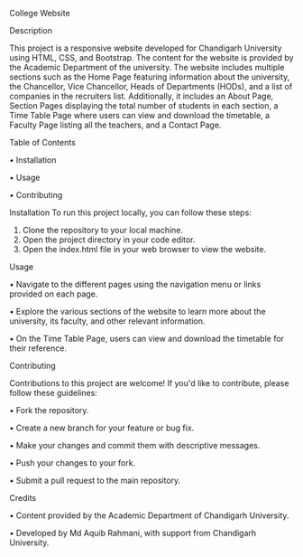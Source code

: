 College Website

Description

This project is a responsive website developed for Chandigarh University using HTML, CSS, and Bootstrap. The content for the website is provided by the Academic Department of the university. The website includes multiple sections such as the Home Page featuring information about the university, the Chancellor, Vice Chancellor, Heads of Departments (HODs), and a list of companies in the recruiters list. Additionally, it includes an About Page, Section Pages displaying the total number of students in each section, a Time Table Page where users can view and download the timetable, a Faculty Page listing all the teachers, and a Contact Page.


Table of Contents

•	Installation

•	Usage

•	Contributing



Installation
To run this project locally, you can follow these steps:
1.	Clone the repository to your local machine.
2.	Open the project directory in your code editor.
3.	Open the index.html file in your web browser to view the website.


   
Usage

•	Navigate to the different pages using the navigation menu or links provided on each page.

•	Explore the various sections of the website to learn more about the university, its faculty, and other relevant information.

•	On the Time Table Page, users can view and download the timetable for their reference.



Contributing

Contributions to this project are welcome! If you'd like to contribute, please follow these guidelines:

•	Fork the repository.

•	Create a new branch for your feature or bug fix.

•	Make your changes and commit them with descriptive messages.

•	Push your changes to your fork.

•	Submit a pull request to the main repository.



Credits

•	Content provided by the Academic Department of Chandigarh University.

•	Developed by Md Aquib Rahmani, with support from Chandigarh University.
